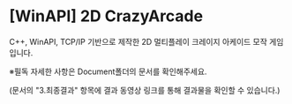 # [WinAPI] 2D CrazyArcade
 
  C++, WinAPI, TCP/IP 기반으로 제작한 2D 멀티플레이 크레이지 아케이드 모작 게임입니다.

  ※필독
  자세한 사항은 Document폴더의 문서를 확인해주세요.
 
   (문서의 "3.최종결과" 항목에 결과 동영상 링크를 통해 결과물을 확인할 수 있습니다.)
